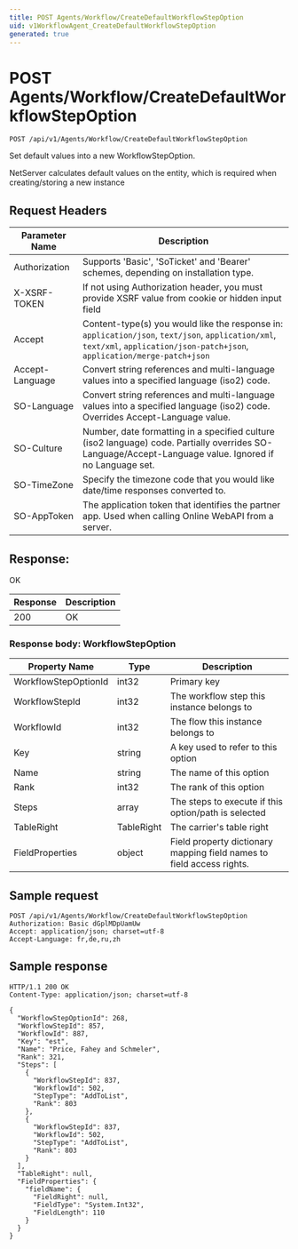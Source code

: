 ```yaml
---
title: POST Agents/Workflow/CreateDefaultWorkflowStepOption
uid: v1WorkflowAgent_CreateDefaultWorkflowStepOption
generated: true
---
```


# POST Agents/Workflow/CreateDefaultWorkflowStepOption

```http
POST /api/v1/Agents/Workflow/CreateDefaultWorkflowStepOption
```

Set default values into a new WorkflowStepOption.


NetServer calculates default values on the entity, which is required when creating/storing a new instance







## Request Headers

| Parameter Name | Description |
|----------------|-------------|
| Authorization  | Supports 'Basic', 'SoTicket' and 'Bearer' schemes, depending on installation type. |
| X-XSRF-TOKEN   | If not using Authorization header, you must provide XSRF value from cookie or hidden input field |
| Accept         | Content-type(s) you would like the response in: `application/json`, `text/json`, `application/xml`, `text/xml`, `application/json-patch+json`, `application/merge-patch+json` |
| Accept-Language | Convert string references and multi-language values into a specified language (iso2) code. |
| SO-Language | Convert string references and multi-language values into a specified language (iso2) code. Overrides Accept-Language value. |
| SO-Culture | Number, date formatting in a specified culture (iso2 language) code. Partially overrides SO-Language/Accept-Language value. Ignored if no Language set. |
| SO-TimeZone | Specify the timezone code that you would like date/time responses converted to. |
| SO-AppToken | The application token that identifies the partner app. Used when calling Online WebAPI from a server. |


## Response:

OK

| Response | Description |
|----------------|-------------|
| 200 | OK |

### Response body: WorkflowStepOption

| Property Name | Type |  Description |
|----------------|------|--------------|
| WorkflowStepOptionId | int32 | Primary key |
| WorkflowStepId | int32 | The workflow step this instance belongs to |
| WorkflowId | int32 | The flow this instance belongs to |
| Key | string | A key used to refer to this option |
| Name | string | The name of this option |
| Rank | int32 | The rank of this option |
| Steps | array | The steps to execute if this option/path is selected |
| TableRight | TableRight | The carrier's table right |
| FieldProperties | object | Field property dictionary mapping field names to field access rights. |

## Sample request

```http!
POST /api/v1/Agents/Workflow/CreateDefaultWorkflowStepOption
Authorization: Basic dGplMDpUamUw
Accept: application/json; charset=utf-8
Accept-Language: fr,de,ru,zh
```

## Sample response

```http_
HTTP/1.1 200 OK
Content-Type: application/json; charset=utf-8

{
  "WorkflowStepOptionId": 268,
  "WorkflowStepId": 857,
  "WorkflowId": 887,
  "Key": "est",
  "Name": "Price, Fahey and Schmeler",
  "Rank": 321,
  "Steps": [
    {
      "WorkflowStepId": 837,
      "WorkflowId": 502,
      "StepType": "AddToList",
      "Rank": 803
    },
    {
      "WorkflowStepId": 837,
      "WorkflowId": 502,
      "StepType": "AddToList",
      "Rank": 803
    }
  ],
  "TableRight": null,
  "FieldProperties": {
    "fieldName": {
      "FieldRight": null,
      "FieldType": "System.Int32",
      "FieldLength": 110
    }
  }
}
```